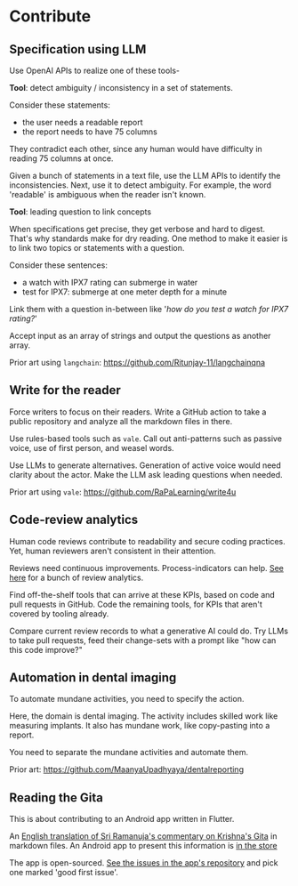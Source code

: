 # Contribute

## Specification using LLM

Use OpenAI APIs to realize one of these tools-

**Tool**: detect ambiguity / inconsistency in a set of statements.

Consider these statements:

- the user needs a readable report
- the report needs to have 75 columns

They contradict each other, since any human would have difficulty in reading 75 columns at once.

Given a bunch of statements in a text file, use the LLM APIs to identify the inconsistencies.
Next, use it to detect ambiguity. For example, the word 'readable' is ambiguous when the reader isn't known.

**Tool**: leading question to link concepts

When specifications get precise, they get verbose and hard to digest. That's why standards make for dry reading.
One method to make it easier is to link two topics or statements with a question.

Consider these sentences:

- a watch with IPX7 rating can submerge in water
- test for IPX7: submerge at one meter depth for a minute

Link them with a question in-between like '_how do you test a watch for IPX7 rating?_'

Accept input as an array of strings and output the questions as another array.

Prior art using `langchain`: https://github.com/Ritunjay-11/langchainqna

## Write for the reader

Force writers to focus on their readers. Write a GitHub action to take a public repository and analyze all the markdown files in there.

Use rules-based tools such as `vale`. Call out anti-patterns such as passive voice, use of first person, and weasel words.

Use LLMs to generate alternatives. Generation of active voice would need clarity about the actor. Make the LLM ask leading questions when needed.

Prior art using `vale`: <https://github.com/RaPaLearning/write4u>

## Code-review analytics

Human code reviews contribute to readability and secure coding practices.
Yet, human reviewers aren't consistent in their attention.

Reviews need continuous improvements. Process-indicators can help.
[See here](https://thenewstack.io/how-good-is-your-code-review-process/) for a bunch of review analytics.

Find off-the-shelf tools that can arrive at these KPIs, based on code and pull requests in GitHub.
Code the remaining tools, for KPIs that aren't covered by tooling already.

Compare current review records to what a generative AI could do. Try LLMs to take pull requests, feed their change-sets with a prompt like "how can this code improve?"

## Automation in dental imaging

To automate mundane activities, you need to specify the action.

Here, the domain is dental imaging. The activity includes skilled work like measuring implants. It also has mundane work, like copy-pasting into a report.

You need to separate the mundane activities and automate them.

Prior art: https://github.com/MaanyaUpadhyaya/dentalreporting

## Reading the Gita

This is about contributing to an Android app written in Flutter.

An [English translation of Sri Ramanuja's commentary on Krishna's Gita](https://github.com/RaPaLearning/gita-begin) in markdown files.
An Android app to present this information is [in the store](https://play.google.com/store/apps/details?id=com.gita.sudeep.gitahtml&authuser=0)

The app is open-sourced. [See the issues in the app's repository](https://github.com/sudeeprp/GitaPower/issues) and pick one marked 'good first issue'.
